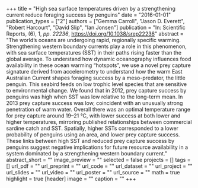 +++
title = "High sea surface temperatures driven by a strengthening current reduce foraging success by penguins"
date = "2016-01-01"
publication_types = ["2"]
authors = ["Gemma Carroll", "Jason D. Everett", "Robert Harcourt", "David Slip", "Ian Jonsen"]
publication = "In: Scientific Reports, (6), 1, _pp. 22236_, https://doi.org/10.1038/srep22236"
abstract = "The world’s oceans are undergoing rapid, regionally specific warming. Strengthening western boundary currents play a role in this phenomenon, with sea surface temperatures (SST) in their paths rising faster than the global average. To understand how dynamic oceanography influences food availability in these ocean warming “hotspots”, we use a novel prey capture signature derived from accelerometry to understand how the warm East Australian Current shapes foraging success by a meso-predator, the little penguin. This seabird feeds on low trophic level species that are sensitive to environmental change. We found that in 2012, prey capture success by penguins was high when SST was low relative to the long-term mean. In 2013 prey capture success was low, coincident with an unusually strong penetration of warm water. Overall there was an optimal temperature range for prey capture around 19–21 °C, with lower success at both lower and higher temperatures, mirroring published relationships between commercial sardine catch and SST. Spatially, higher SSTs corresponded to a lower probability of penguins using an area, and lower prey capture success. These links between high SST and reduced prey capture success by penguins suggest negative implications for future resource availability in a system dominated by a strengthening western boundary current."
abstract_short = ""
image_preview = ""
selected = false
projects = []
tags = []
url_pdf = ""
url_preprint = ""
url_code = ""
url_dataset = ""
url_project = ""
url_slides = ""
url_video = ""
url_poster = ""
url_source = ""
math = true
highlight = true
[header]
image = ""
caption = ""
+++
